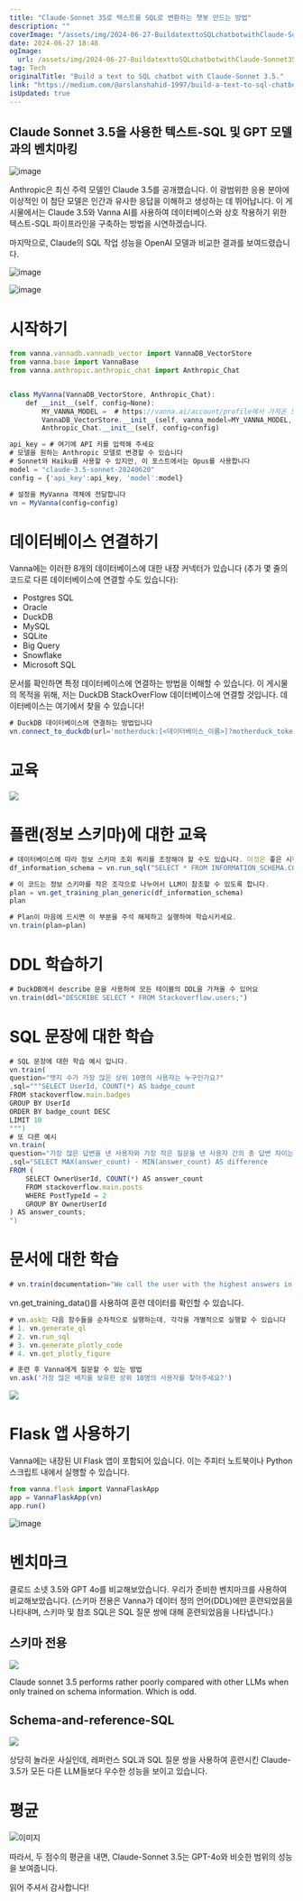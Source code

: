 ```yaml
---
title: "Claude-Sonnet 35로 텍스트를 SQL로 변환하는 챗봇 만드는 방법"
description: ""
coverImage: "/assets/img/2024-06-27-BuildatexttoSQLchatbotwithClaude-Sonnet35_0.png"
date: 2024-06-27 18:48
ogImage:
  url: /assets/img/2024-06-27-BuildatexttoSQLchatbotwithClaude-Sonnet35_0.png
tag: Tech
originalTitle: "Build a text to SQL chatbot with Claude-Sonnet 3.5."
link: "https://medium.com/@arslanshahid-1997/build-a-text-to-sql-chatbot-with-claude-sonnet-3-5-621a5bf9f922"
isUpdated: true
---
```


## Claude Sonnet 3.5을 사용한 텍스트-SQL 및 GPT 모델과의 벤치마킹

![image](/assets/img/2024-06-27-BuildatexttoSQLchatbotwithClaude-Sonnet35_0.png)

Anthropic은 최신 주력 모델인 Claude 3.5를 공개했습니다. 이 광범위한 응용 분야에 이상적인 이 첨단 모델은 인간과 유사한 응답을 이해하고 생성하는 데 뛰어납니다. 이 게시물에서는 Claude 3.5와 Vanna AI를 사용하여 데이터베이스와 상호 작용하기 위한 텍스트-SQL 파이프라인을 구축하는 방법을 시연하겠습니다.

마지막으로, Claude의 SQL 작업 성능을 OpenAI 모델과 비교한 결과를 보여드렸습니다.

<div class="content-ad"></div>

![image](/assets/img/2024-06-27-BuildatexttoSQLchatbotwithClaude-Sonnet35_1.png)

![image](/assets/img/2024-06-27-BuildatexttoSQLchatbotwithClaude-Sonnet35_2.png)

# 시작하기

```js
from vanna.vannadb.vannadb_vector import VannaDB_VectorStore
from vanna.base import VannaBase
from vanna.anthropic.anthropic_chat import Anthropic_Chat


class MyVanna(VannaDB_VectorStore, Anthropic_Chat):
    def __init__(self, config=None):
        MY_VANNA_MODEL =  # https://vanna.ai/account/profile에서 가져온 모델 이름
        VannaDB_VectorStore.__init__(self, vanna_model=MY_VANNA_MODEL, vanna_api_key= # Vanna_API 키를 여기에 입력, config=config)
        Anthropic_Chat.__init__(self, config=config)

api_key = # 여기에 API 키를 입력해 주세요
# 모델을 원하는 Anthropic 모델로 변경할 수 있습니다
# Sonnet와 Haiku를 사용할 수 있지만, 이 포스트에서는 Opus를 사용합니다
model = "claude-3.5-sonnet-20240620"
config = {'api_key':api_key, 'model':model}

# 설정을 MyVanna 객체에 전달합니다
vn = MyVanna(config=config)
```

<div class="content-ad"></div>

# 데이터베이스 연결하기

Vanna에는 이러한 8개의 데이터베이스에 대한 내장 커넥터가 있습니다 (추가 몇 줄의 코드로 다른 데이터베이스에 연결할 수도 있습니다):

- Postgres SQL
- Oracle
- DuckDB
- MySQL
- SQLite
- Big Query
- Snowflake
- Microsoft SQL

문서를 확인하면 특정 데이터베이스에 연결하는 방법을 이해할 수 있습니다. 이 게시물의 목적을 위해, 저는 DuckDB StackOverFlow 데이터베이스에 연결할 것입니다. 데이터베이스는 여기에서 찾을 수 있습니다!

<div class="content-ad"></div>

```js
# DuckDB 데이터베이스에 연결하는 방법입니다
vn.connect_to_duckdb(url='motherduck:[<데이터베이스_이름>]?motherduck_token=<토큰>&saas_mode=true')
```

# 교육

<img src="/assets/img/2024-06-27-BuildatexttoSQLchatbotwithClaude-Sonnet35_3.png" />

# 플랜(정보 스키마)에 대한 교육

<div class="content-ad"></div>

```js
# 데이터베이스에 따라 정보 스키마 조회 쿼리를 조정해야 할 수도 있습니다. 이것은 좋은 시작점입니다.
df_information_schema = vn.run_sql("SELECT * FROM INFORMATION_SCHEMA.COLUMNS")
```

```js
# 이 코드는 정보 스키마를 작은 조각으로 나누어서 LLM이 참조할 수 있도록 합니다.
plan = vn.get_training_plan_generic(df_information_schema)
plan
```

```js
# Plan이 마음에 드시면 이 부분을 주석 해제하고 실행하여 학습시키세요.
vn.train(plan=plan)
```

# DDL 학습하기

<div class="content-ad"></div>

```js
# DuckDB에서 describe 문을 사용하여 모든 테이블의 DDL을 가져올 수 있어요
vn.train(ddl="DESCRIBE SELECT * FROM Stackoverflow.users;")
```

# SQL 문장에 대한 학습

```js
# SQL 문장에 대한 학습 예시 입니다.
vn.train(
question="뱃지 수가 가장 많은 상위 10명의 사용자는 누구인가요?"
,sql="""SELECT UserId, COUNT(*) AS badge_count
FROM stackoverflow.main.badges
GROUP BY UserId
ORDER BY badge_count DESC
LIMIT 10
""")
# 또 다른 예시
vn.train(
question="가장 많은 답변을 낸 사용자와 가장 작은 질문을 낸 사용자 간의 총 답변 차이는 무엇인가요?",
,sql="SELECT MAX(answer_count) - MIN(answer_count) AS difference
FROM (
    SELECT OwnerUserId, COUNT(*) AS answer_count
    FROM stackoverflow.main.posts
    WHERE PostTypeId = 2
    GROUP BY OwnerUserId
) AS answer_counts;
")
```

# 문서에 대한 학습

<div class="content-ad"></div>

```js
# vn.train(documentation="We call the user with the highest answers in a year the Grand master")을 사용하여 맥락 정보를 제공할 수 있습니다.
```

vn.get_training_data()를 사용하여 훈련 데이터를 확인할 수 있습니다.

```js
# vn.ask는 다음 함수들을 순차적으로 실행하는데, 각각을 개별적으로 실행할 수 있습니다
# 1. vn.generate_ql
# 2. vn.run_sql
# 3. vn.generate_plotly_code
# 4. vn.get_plotly_figure
```

```js
# 훈련 후 Vanna에게 질문할 수 있는 방법
vn.ask('가장 많은 배지를 보유한 상위 10명의 사용자를 찾아주세요?')
```

<div class="content-ad"></div>

<img src="/assets/img/2024-06-27-BuildatexttoSQLchatbotwithClaude-Sonnet35_4.png" />

# Flask 앱 사용하기

Vanna에는 내장된 UI Flask 앱이 포함되어 있습니다. 이는 주피터 노트북이나 Python 스크립트 내에서 실행할 수 있습니다.

```js
from vanna.flask import VannaFlaskApp
app = VannaFlaskApp(vn)
app.run()
```

<div class="content-ad"></div>

![image](/assets/img/2024-06-27-BuildatexttoSQLchatbotwithClaude-Sonnet35_5.png)

# 벤치마크

클로드 소넷 3.5와 GPT 4o를 비교해보았습니다. 우리가 준비한 벤치마크를 사용하여 비교해보았습니다. (스키마 전용은 Vanna가 데이터 정의 언어(DDL)에만 훈련되었음을 나타내며, 스키마 및 참조 SQL은 SQL 질문 쌍에 대해 훈련되었음을 나타냅니다.)

## 스키마 전용

<div class="content-ad"></div>

<img src="/assets/img/2024-06-27-BuildatexttoSQLchatbotwithClaude-Sonnet35_6.png" />

Claude sonnet 3.5 performs rather poorly compared with other LLMs when only trained on schema information. Which is odd.

## Schema-and-reference-SQL

<img src="/assets/img/2024-06-27-BuildatexttoSQLchatbotwithClaude-Sonnet35_7.png" />

<div class="content-ad"></div>

상당히 놀라운 사실인데, 레퍼런스 SQL과 SQL 질문 쌍을 사용하여 훈련시킨 Claude-3.5가 모든 다른 LLM들보다 우수한 성능을 보이고 있습니다.

# 평균

![이미지](/assets/img/2024-06-27-BuildatexttoSQLchatbotwithClaude-Sonnet35_8.png)

따라서, 두 점수의 평균을 내면, Claude-Sonnet 3.5는 GPT-4o와 비슷한 범위의 성능을 보여줍니다.

<div class="content-ad"></div>

읽어 주셔서 감사합니다!
